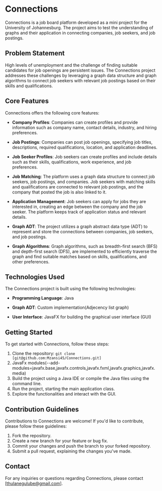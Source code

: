 # Connections

Connections is a job board platform developed as a mini project for the University of Johannesburg. The project aims to test the understanding of graphs and their application in connecting companies, job seekers, and job postings.

## Problem Statement

High levels of unemployment and the challenge of finding suitable candidates for job openings are persistent issues. The Connections project addresses these challenges by leveraging a graph data structure and graph algorithms to connect job seekers with relevant job postings based on their skills and qualifications.

## Core Features

Connections offers the following core features:

- **Company Profiles**: Companies can create profiles and provide information such as company name, contact details, industry, and hiring preferences.

- **Job Postings**: Companies can post job openings, specifying job titles, descriptions, required qualifications, location, and application deadlines.

- **Job Seeker Profiles**: Job seekers can create profiles and include details such as their skills, qualifications, work experience, and job preferences.

- **Job Matching**: The platform uses a graph data structure to connect job seekers, job postings, and companies. Job seekers with matching skills and qualifications are connected to relevant job postings, and the company that posted the job is also linked to it.

- **Application Management**: Job seekers can apply for jobs they are interested in, creating an edge between the company and the job seeker. The platform keeps track of application status and relevant details.

- **Graph ADT**: The project utilizes a graph abstract data type (ADT) to represent and store the connections between companies, job seekers, and job postings.

- **Graph Algorithms**: Graph algorithms, such as breadth-first search (BFS) and depth-first search (DFS), are implemented to efficiently traverse the graph and find suitable matches based on skills, qualifications, and other preferences.

## Technologies Used

The Connections project is built using the following technologies:

- **Programming Language**: Java

- **Graph ADT**: Custom implementation(Adjecency list graph)

- **User Interface**: JavaFX for building the graphical user interface (GUI)

## Getting Started

To get started with Connections, follow these steps:

1. Clone the repository: `git clone [git@github.com:Mzansi45/Connections.git]`
2. JavaFx modules(--add-modules=javafx.base,javafx.controls,javafx.fxml,javafx.graphics,javafx.media)
3. Build the project using a Java IDE or compile the Java files using the command line.
4. Run the project, starting the main application class.
5. Explore the functionalities and interact with the GUI.

## Contribution Guidelines

Contributions to Connections are welcome! If you'd like to contribute, please follow these guidelines:

1. Fork the repository.
2. Create a new branch for your feature or bug fix.
3. Commit your changes and push the branch to your forked repository.
4. Submit a pull request, explaining the changes you've made.

## Contact

For any inquiries or questions regarding Connections, please contact [thulanegulube@gmail.com].

